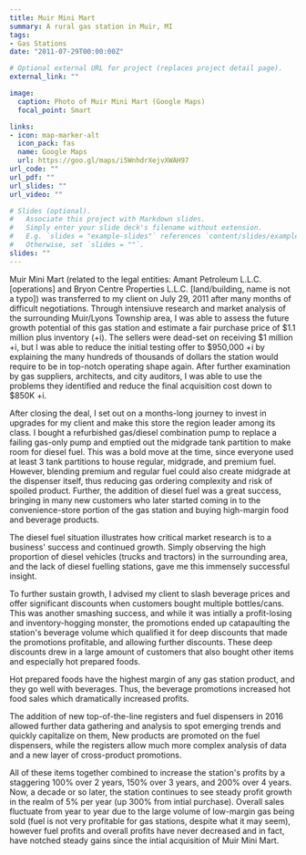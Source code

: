 ```yaml
---
title: Muir Mini Mart
summary: A rural gas station in Muir, MI
tags:
- Gas Stations
date: "2011-07-29T00:00:00Z"

# Optional external URL for project (replaces project detail page).
external_link: ""

image:
  caption: Photo of Muir Mini Mart (Google Maps)
  focal_point: Smart

links:
- icon: map-marker-alt
  icon_pack: fas
  name: Google Maps
  url: https://goo.gl/maps/i5WnhdrXejvXWAH97
url_code: ""
url_pdf: ""
url_slides: ""
url_video: ""

# Slides (optional).
#   Associate this project with Markdown slides.
#   Simply enter your slide deck's filename without extension.
#   E.g. `slides = "example-slides"` references `content/slides/example-slides.md`.
#   Otherwise, set `slides = ""`.
slides: ""
---
```


Muir Mini Mart (related to the legal entities: Amant Petroleum L.L.C. [operations] and Bryon Centre Properties L.L.C. [land/building, name is not a typo]) was transferred to my client on July 29, 2011 after many months of difficult negotiations. Through intensiuve research and market analysis of the surrounding Muir/Lyons Township area, I was able to assess the future growth potential of this gas station and estimate a fair purchase price of $1.1 million plus inventory (+i). The sellers were dead-set on receiving $1 million +i, but I was able to reduce the initial testing offer to $950,000 +i by explaining the many hundreds of thousands of dollars the station would require to be in top-notch operating shape again. After further examination by gas suppliers, architects, and city auditors, I was able to use the problems they identified and reduce the final acquisition cost down to $850K +i.

After closing the deal, I set out on a months-long journey to invest in upgrades for my client and make this store the region leader among its class. I bought a refurbished gas/diesel combination pump to replace a failing gas-only pump and emptied out the midgrade tank partition to make room for diesel fuel. This was a bold move at the time, since everyone used at least 3 tank partitions to house regular, midgrade, and premium fuel. However, blending premium and regular fuel could also create midgrade at the dispenser itself, thus reducing gas ordering complexity and risk of spoiled product. Further, the addition of diesel fuel was a great success, bringing in many new customers who later started coming in to the convenience-store portion of the gas station and buying high-margin food and beverage products.

The diesel fuel situation illustrates how critical market research is to a business' success and continued growth. Simply observing the high proportion of diesel vehicles (trucks and tractors) in the surrounding area, and the lack of diesel fuelling stations, gave me this immensely successful insight.

To further sustain growth, I advised my client to slash beverage prices and offer significant discounts when customers bought multiple bottles/cans. This was another smashing success, and while it was intially a profit-losing and inventory-hogging monster, the promotions ended up catapaulting the station's beverage volume which qualified it for deep discounts that made the promotions profitable, and allowing further discounts. These deep discounts drew in a large amount of customers that also bought other items and especially hot prepared foods.

Hot prepared foods have the highest margin of any gas station product, and they go well with beverages. Thus, the beverage promotions increased hot food sales which dramatically increased profits.

The addition of new top-of-the-line registers and fuel dispensers in 2016 allowed further data gathering and analysis to spot emerging trends and quickly capitalize on them, New products are promoted on the fuel dispensers, while the registers allow much more complex analysis of data and a new layer of cross-product promotions.

All of these items together combined to increase the station's profits by a staggering 100% over 2 years, 150% over 3 years, and 200% over 4 years. Now, a decade or so later, the station continues to see steady profit growth in the realm of 5% per year (up 300% from intial purchase). Overall sales fluctuate from year to year due to the large volume of low-margin gas being sold (fuel is not very profitable for gas stations, despite what it may seem), however fuel profits and overall profits have never decreased and in fact, have notched steady gains since the intial acquisition of Muir Mini Mart.
